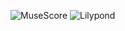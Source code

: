 <style>
.reveal section#desired2 img{
    background: white;
    height: 350px;
    margin: 0;
    border: 0;
}
</style>
![MuseScore](e-o/desiredmusexml.svg)
![Lilypond](e-o/desiredlilypond.png)
